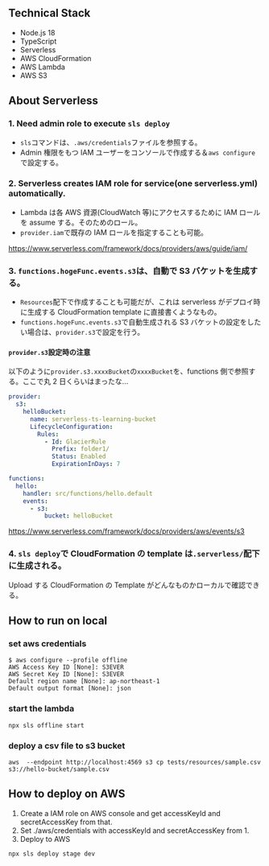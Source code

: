 ## Technical Stack

- Node.js 18
- TypeScript
- Serverless
- AWS CloudFormation
- AWS Lambda
- AWS S3

## About Serverless

### 1. Need admin role to execute `sls deploy`

- `sls`コマンドは、`.aws/credentials`ファイルを参照する。
- Admin 権限をもつ IAM ユーザーをコンソールで作成する＆`aws configure`で設定する。

### 2. Serverless creates IAM role for service(one serverless.yml) automatically.

- Lambda は各 AWS 資源(CloudWatch 等)にアクセスするために IAM ロールを assume する。そのためのロール。
- `provider.iam`で既存の IAM ロールを指定することも可能。

https://www.serverless.com/framework/docs/providers/aws/guide/iam/

### 3. `functions.hogeFunc.events.s3`は、自動で S3 バケットを生成する。

- `Resources`配下で作成することも可能だが、これは serverless がデプロイ時に生成する CloudFormation template に直接書くようなもの。
- `functions.hogeFunc.events.s3`で自動生成される S3 バケットの設定をしたい場合は、`provider.s3`で設定を行う。

#### `provider.s3`設定時の注意

以下のように`provider.s3.xxxxBucket`の`xxxxBucket`を、functions 側で参照する。ここで丸 2 日くらいはまったな...

```yml
provider:
  s3:
    helloBucket:
      name: serverless-ts-learning-bucket
      LifecycleConfiguration:
        Rules:
          - Id: GlacierRule
            Prefix: folder1/
            Status: Enabled
            ExpirationInDays: 7

functions:
  hello:
    handler: src/functions/hello.default
    events:
      - s3:
          bucket: helloBucket
```

https://www.serverless.com/framework/docs/providers/aws/events/s3

### 4. `sls deploy`で CloudFormation の template は`.serverless/`配下に生成される。

Upload する CloudFormation の Template がどんなものかローカルで確認できる。

## How to run on local

### set aws credentials

```
$ aws configure --profile offline
AWS Access Key ID [None]: S3EVER
AWS Secret Key ID [None]: S3EVER
Default region name [None]: ap-northeast-1
Default output format [None]: json
```

### start the lambda

```
npx sls offline start
```

### deploy a csv file to s3 bucket

```
aws  --endpoint http://localhost:4569 s3 cp tests/resources/sample.csv s3://hello-bucket/sample.csv
```

## How to deploy on AWS

1. Create a IAM role on AWS console and get accessKeyId and secretAccessKey from that.
2. Set ./aws/credentials with accessKeyId and secretAccessKey from 1.
3. Deploy to AWS

```
npx sls deploy stage dev
```
